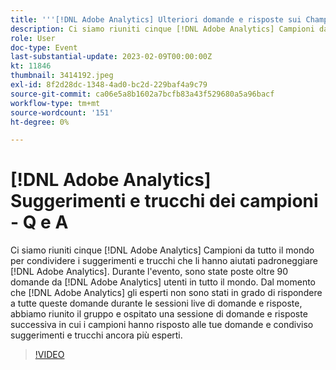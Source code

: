 ```yaml
---
title: '''[!DNL Adobe Analytics] Ulteriori domande e risposte sui Champion Tips and Tricks'
description: Ci siamo riuniti cinque [!DNL Adobe Analytics] Campioni da tutto il mondo per condividere i suggerimenti e trucchi che li hanno aiutati padroneggiare [!DNL Adobe Analytics]. During the event, over 90 questions were asked by [!DNL Adobe Analytics] utenti in tutto il mondo. Dal momento che [!DNL Adobe Analytics] gli esperti non sono stati in grado di rispondere a tutte queste domande durante le sessioni live di domande e risposte, abbiamo riunito il gruppo e ospitato una sessione di domande e risposte successiva in cui i campioni hanno risposto alle tue domande e condiviso suggerimenti e trucchi ancora più esperti.
role: User
doc-type: Event
last-substantial-update: 2023-02-09T00:00:00Z
kt: 11846
thumbnail: 3414192.jpeg
exl-id: 8f2d28dc-1348-4ad0-bc2d-229baf4a9c79
source-git-commit: ca06e5a8b1602a7bcfb83a43f529680a5a96bacf
workflow-type: tm+mt
source-wordcount: '151'
ht-degree: 0%

---
```


# [!DNL Adobe Analytics] Suggerimenti e trucchi dei campioni - Q e A

Ci siamo riuniti cinque [!DNL Adobe Analytics] Campioni da tutto il mondo per condividere i suggerimenti e trucchi che li hanno aiutati padroneggiare [!DNL Adobe Analytics]. Durante l&#39;evento, sono state poste oltre 90 domande da [!DNL Adobe Analytics] utenti in tutto il mondo. Dal momento che [!DNL Adobe Analytics] gli esperti non sono stati in grado di rispondere a tutte queste domande durante le sessioni live di domande e risposte, abbiamo riunito il gruppo e ospitato una sessione di domande e risposte successiva in cui i campioni hanno risposto alle tue domande e condiviso suggerimenti e trucchi ancora più esperti.

>[!VIDEO](https://video.tv.adobe.com/v/3414192/?quality=12&learn=on)
